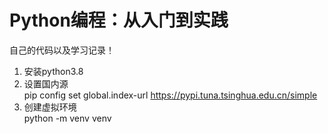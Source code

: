 # Python编程：从入门到实践

自己的代码以及学习记录！

1. 安装python3.8
2. 设置国内源<br>
    pip config set global.index-url https://pypi.tuna.tsinghua.edu.cn/simple
3. 创建虚拟环境<br>
    python -m venv venv